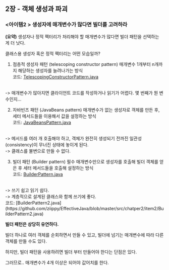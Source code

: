 ## 2장 - 객체 생성과 파괴

### <아이템2 > 생성자에 매개변수가 많다면 빌더를 고려하라

**(요약)** 생성자나 정적 팩터리가 처리해야 할 매개변수가 많다면 빌더 패턴을 선택하는 게 더 낫다.

클래스용 생성자 혹은 정적 팩터리는 어떤 모습일까?

1. 점층적 생성자 패턴 (telescoping constructor pattern)
매개변수 1개부터 n개까지 해당하는 생성자를 늘려나가는 방식<br>
코드: [TelescopingConstructorPattern.java](https://github.com/ziippy/EffectiveJava/blob/master/src/chatper2/item2/TelescopingConstructorPattern.java)
<br/>
-> 매개변수가 많아지면 클라이언트 코드를 작성하거나 읽기가 어렵다. 몇 번째가 뭔 변수인지...


2. 자바빈즈 패턴 (JavaBeans pattern)
매개변수가 없는 생성자로 객체를 만든 후, 세터 메서드들을 이용해서 값을 설정하는 방식<br>
코드: [JavaBeansPattern.java](https://github.com/ziippy/EffectiveJava/blob/master/src/chatper2/item2/JavaBeansPattern.java)
<br/>
-> 메서드를 여러 개 호출해야 하고, 객체가 완전히 생성되기 전까진 일관성(consistency)이 무너진 상태에 놓이게 된다.
<br/>
-> 클래스를 불변으로 만들 수 없다.


3. 빌더 패턴 (Builder pattern)
필수 매개변수만으로 생성자를 호출해 빌더 객체를 얻은 후 세터 메서드들을 호출해 설정하는 방식<br>
코드: [BuilderPattern.java](https://github.com/ziippy/EffectiveJava/blob/master/src/chatper2/item2/BuilderPattern.java)
<br/>
-> 쓰기 쉽고 읽기 쉽다.
<br/>
-> 계층적으로 설계된 클래스와 함께 쓰기에 좋다.<br>
코드: [BuilderPattern2.java](https://github.com/ziippy/EffectiveJava/blob/master/src/chatper2/item2/BuilderPattern2.java)

<strong>빌더 패턴은 상당히 유연하다.</strong>

빌더 하나로 여러 객체를 순회하면서 만들 수 있고, 빌더에 넘기는 매개변수에 따라 다른 객체를 만들 수도 있다.

하지만, 빌더 패턴을 사용하려면 빌더 부터 만들어야 한다는 단점은 있다.

그러므로..
매개변수가 4개 이상은 되어야 값어치를 한다.


